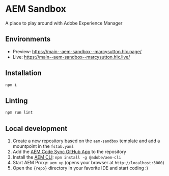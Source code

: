 # AEM Sandbox

A place to play around with Adobe Experience Manager

## Environments
- Preview: https://main--aem-sandbox--marcysutton.hlx.page/
- Live: https://main--aem-sandbox--marcysutton.hlx.live/

## Installation

```sh
npm i
```

## Linting

```sh
npm run lint
```

## Local development

1. Create a new repository based on the `aem-sandbox` template and add a mountpoint in the `fstab.yaml`
1. Add the [AEM Code Sync GitHub App](https://github.com/apps/aem-code-sync) to the repository
1. Install the [AEM CLI](https://github.com/adobe/helix-cli): `npm install -g @adobe/aem-cli`
1. Start AEM Proxy: `aem up` (opens your browser at `http://localhost:3000`)
1. Open the `{repo}` directory in your favorite IDE and start coding :)
